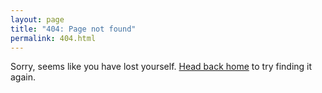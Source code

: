 ```yaml
---
layout: page
title: "404: Page not found"
permalink: 404.html
---
```


<p class="lead">Sorry, seems like you have lost yourself. <a href="{{ site.baseurl }}/">Head back home</a> to try finding it again.</p>
